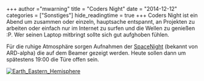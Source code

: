 +++
author ="mwarning"
title = "Coders Night"
date = "2014-12-12"
categories = ["Sonstiges"]
hide_readingtime = true
+++
Coders Night ist ein Abend um zusammen oder einzeln, hauptsache entspannt, an Projekten zu arbeiten oder einfach nur im Internet zu surfen und die Wellen zu genießen :P. Wer seinen Laptop mitbringt sollte sich gut aufghoben fühlen.

Für die ruhige Atmosphäre sorgen Aufnahmen der [SpaceNight](https://www.youtube.com/watch?v=CpznCSeqMxw) (bekannt von ARD-alpha) die auf dem Beamer gezeigt werden. Heute sollen dann um spätestens
19:00 die Türe offen sein.

[![Earth_Eastern_Hemisphere](/uploads/2014/12/Earth_Eastern_Hemisphere-300x300.jpg)](/uploads/2014/12/Earth_Eastern_Hemisphere.jpg)
